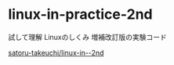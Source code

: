 # linux-in-practice-2nd
試して理解 Linuxのしくみ 増補改訂版の実験コード

[satoru-takeuchi/linux-in--2nd](https://github.com/satoru-takeuchi/linux-in-practice-2nd)
